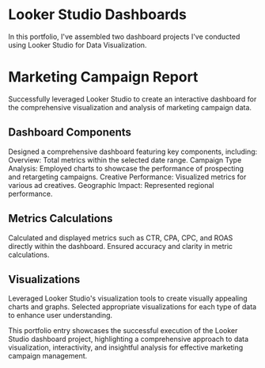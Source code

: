# Looker Studio Dashboards

In this portfolio, I've assembled two dashboard projects I've conducted using Looker Studio for Data Visualization.

# Marketing Campaign Report 

Successfully leveraged Looker Studio to create an interactive dashboard for the comprehensive visualization and analysis of marketing campaign data.

## Dashboard Components

Designed a comprehensive dashboard featuring key components, including:
Overview: Total metrics within the selected date range.
Campaign Type Analysis: Employed charts to showcase the performance of prospecting and retargeting campaigns.
Creative Performance: Visualized metrics for various ad creatives.
Geographic Impact: Represented regional performance.

## Metrics Calculations

Calculated and displayed metrics such as CTR, CPA, CPC, and ROAS directly within the dashboard.
Ensured accuracy and clarity in metric calculations.

## Visualizations

Leveraged Looker Studio's visualization tools to create visually appealing charts and graphs.
Selected appropriate visualizations for each type of data to enhance user understanding.

This portfolio entry showcases the successful execution of the Looker Studio dashboard project, highlighting a comprehensive approach to data visualization, interactivity, and insightful analysis for effective marketing campaign management.
